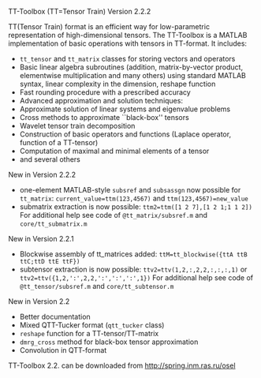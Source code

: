 TT-Toolbox (TT=Tensor Train) Version 2.2.2

TT(Tensor Train) format is an efficient way for low-parametric
representation of high-dimensional tensors. The TT-Toolbox
is a MATLAB implementation of basic operations with 
tensors in TT-format. It includes: 

* `tt_tensor` and `tt_matrix` classes for storing vectors and operators
* Basic linear algebra subroutines (addition, matrix-by-vector product, 
elementwise multiplication and many others) using standard MATLAB syntax, 
linear complexity in the dimension, reshape function
* Fast rounding procedure with a prescribed accuracy
* Advanced approximation and solution techniques:
* Approximate solution of linear systems and eigenvalue problems 
* Cross methods to approximate ``black-box'' tensors
* Wavelet tensor train decomposition
* Construction of basic operators and functions (Laplace operator, function of a TT-tensor)
* Computation of maximal and minimal elements of a tensor
* and several others
	
New in Version 2.2.2

* one-element MATLAB-style `subsref` and `subsassgn` now possible for `tt_matrix`:
`current_value=ttm(123,4567)` and `ttm(123,4567)=new_value`
* submatrix extraction is now possible: 
`ttm2=ttm([1 2 7],[1 2 1;1 1 2])` 
For additional help see code of `@tt_matrix/subsref.m` and `core/tt_submatrix.m`
	
New in Version 2.2.1

* Blockwise assembly of tt_matrices added:
`ttM=tt_blockwise({ttA ttB ttC;ttD ttE ttF})`
* subtensor extraction is now possible: 
`ttv2=ttv(1,2,:,2,2,:,:,:,1)` or `ttv2=ttv({1,2,':',2,2,':',':',':',1})`
For additional help see code of `@tt_tensor/subsref.m` and `core/tt_subtensor.m`

New in Version 2.2

* Better documentation
* Mixed QTT-Tucker format (`qtt_tucker` class)
* `reshape` function for a TT-tensor/TT-matrix
* `dmrg_cross` method for black-box tensor approximation
* Convolution in QTT-format

 TT-Toolbox 2.2. can be downloaded from http://spring.inm.ras.ru/osel
